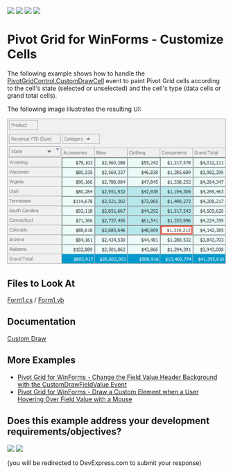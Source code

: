 <!-- default badges list -->
![](https://img.shields.io/endpoint?url=https://codecentral.devexpress.com/api/v1/VersionRange/534676330/22.1.4%2B)
[![](https://img.shields.io/badge/Open_in_DevExpress_Support_Center-FF7200?style=flat-square&logo=DevExpress&logoColor=white)](https://supportcenter.devexpress.com/ticket/details/T1114667)
[![](https://img.shields.io/badge/📖_How_to_use_DevExpress_Examples-e9f6fc?style=flat-square)](https://docs.devexpress.com/GeneralInformation/403183)
[![](https://img.shields.io/badge/💬_Leave_Feedback-feecdd?style=flat-square)](#does-this-example-address-your-development-requirementsobjectives)
<!-- default badges end -->
# Pivot Grid for WinForms - Customize Cells 

The following example shows how to handle the [PivotGridControl.CustomDrawCell](https://docs.devexpress.com/WindowsForms/DevExpress.XtraPivotGrid.PivotGridControl.CustomDrawCell) event to paint Pivot Grid cells according to the cell's state (selected or unselected) and the cell's type (data cells or grand total cells).

The following image illustrates the resulting UI:  

![Pivot Grid](./images/pivotgrid.png)

## Files to Look At

[Form1.cs](CS/PivotCustomDraw/Form1.cs) / [Form1.vb](VB/PivotCustomDraw/Form1.vb)

## Documentation

[Custom Draw](https://docs.devexpress.com/WindowsForms/1817/controls-and-libraries/pivot-grid/appearance/custom-draw)

## More Examples

- [Pivot Grid for WinForms - Change the Field Value Header Background with the CustomDrawFieldValue Event](https://github.com/DevExpress-Examples/how-to-change-the-field-value-header-appearance-backcolor-or-draw-it-manually-e2809)
- [Pivot Grid for WinForms - Draw a Custom Element when a User Hovering Over Field Value with a Mouse](https://github.com/DevExpress-Examples/how-to-draw-a-custom-element-when-a-user-hovering-over-field-value-with-a-mouse-e2228)
<!-- feedback -->
## Does this example address your development requirements/objectives?

[<img src="https://www.devexpress.com/support/examples/i/yes-button.svg"/>](https://www.devexpress.com/support/examples/survey.xml?utm_source=github&utm_campaign=winforms-pivot-customize-cell&~~~was_helpful=yes) [<img src="https://www.devexpress.com/support/examples/i/no-button.svg"/>](https://www.devexpress.com/support/examples/survey.xml?utm_source=github&utm_campaign=winforms-pivot-customize-cell&~~~was_helpful=no)

(you will be redirected to DevExpress.com to submit your response)
<!-- feedback end -->
